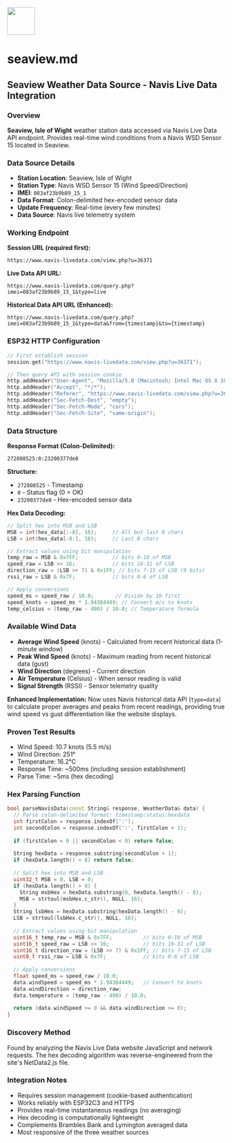 <img src="https://r2cdn.perplexity.ai/pplx-full-logo-primary-dark%402x.png" style="height:64px;margin-right:32px"/>

# seaview.md

## Seaview Weather Data Source - Navis Live Data Integration

### Overview

**Seaview, Isle of Wight** weather station data accessed via Navis Live Data API endpoint. Provides real-time wind conditions from a Navis WSD Sensor 15 located in Seaview.

### Data Source Details

- **Station Location**: Seaview, Isle of Wight
- **Station Type**: Navis WSD Sensor 15 (Wind Speed/Direction)
- **IMEI**: `083af23b9b89_15_1`
- **Data Format**: Colon-delimited hex-encoded sensor data
- **Update Frequency**: Real-time (every few minutes)
- **Data Source**: Navis live telemetry system


### Working Endpoint

**Session URL (required first):**
```
https://www.navis-livedata.com/view.php?u=36371
```

**Live Data API URL:**
```
https://www.navis-livedata.com/query.php?imei=083af23b9b89_15_1&type=live
```

**Historical Data API URL (Enhanced):**
```
https://www.navis-livedata.com/query.php?imei=083af23b9b89_15_1&type=data&from={timestamp}&to={timestamp}
```

### ESP32 HTTP Configuration

```cpp
// First establish session
session.get("https://www.navis-livedata.com/view.php?u=36371");

// Then query API with session cookie
http.addHeader("User-Agent", "Mozilla/5.0 (Macintosh; Intel Mac OS X 10_15_7) AppleWebKit/537.36");
http.addHeader("Accept", "*/*");
http.addHeader("Referer", "https://www.navis-livedata.com/view.php?u=36371");
http.addHeader("Sec-Fetch-Dest", "empty");
http.addHeader("Sec-Fetch-Mode", "cors");
http.addHeader("Sec-Fetch-Site", "same-origin");
```

### Data Structure

**Response Format (Colon-Delimited):**
```
272808525:0:23200377de0
```

**Structure:**
- `272808525` - Timestamp
- `0` - Status flag (0 = OK)
- `23200377de0` - Hex-encoded sensor data

**Hex Data Decoding:**
```cpp
// Split hex into MSB and LSB
MSB = int(hex_data[:-8], 16);     // All but last 8 chars
LSB = int(hex_data[-8:], 16);     // Last 8 chars

// Extract values using bit manipulation
temp_raw = MSB & 0x7FF;           // bits 0-10 of MSB
speed_raw = LSB >> 16;            // bits 16-31 of LSB  
direction_raw = (LSB >> 7) & 0x1FF; // bits 7-15 of LSB (9 bits)
rssi_raw = LSB & 0x7F;            // bits 0-6 of LSB

// Apply conversions
speed_ms = speed_raw / 10.0;       // Divide by 10 first
speed_knots = speed_ms * 1.94384449; // Convert m/s to knots
temp_celsius = (temp_raw - 400) / 10.0; // Temperature formula
```


### Available Wind Data

- **Average Wind Speed** (knots) - Calculated from recent historical data (1-minute window)
- **Peak Wind Speed** (knots) - Maximum reading from recent historical data (gust)
- **Wind Direction** (degrees) - Current direction
- **Air Temperature** (Celsius) - When sensor reading is valid
- **Signal Strength** (RSSI) - Sensor telemetry quality

**Enhanced Implementation:** Now uses Navis historical data API (`type=data`) to calculate proper averages and peaks from recent readings, providing true wind speed vs gust differentiation like the website displays.

### Proven Test Results

- Wind Speed: 10.7 knots (5.5 m/s)
- Wind Direction: 251°
- Temperature: 16.2°C
- Response Time: ~500ms (including session establishment)
- Parse Time: ~5ms (hex decoding)

### Hex Parsing Function

```cpp
bool parseNavisData(const String& response, WeatherData& data) {
  // Parse colon-delimited format: timestamp:status:hexdata
  int firstColon = response.indexOf(':');
  int secondColon = response.indexOf(':', firstColon + 1);
  
  if (firstColon < 0 || secondColon < 0) return false;
  
  String hexData = response.substring(secondColon + 1);
  if (hexData.length() < 8) return false;
  
  // Split hex into MSB and LSB
  uint32_t MSB = 0, LSB = 0;
  if (hexData.length() > 8) {
    String msbHex = hexData.substring(0, hexData.length() - 8);
    MSB = strtoul(msbHex.c_str(), NULL, 16);
  }
  String lsbHex = hexData.substring(hexData.length() - 8);
  LSB = strtoul(lsbHex.c_str(), NULL, 16);
  
  // Extract values using bit manipulation
  uint16_t temp_raw = MSB & 0x7FF;          // bits 0-10 of MSB
  uint16_t speed_raw = LSB >> 16;           // bits 16-31 of LSB
  uint16_t direction_raw = (LSB >> 7) & 0x1FF; // bits 7-15 of LSB
  uint8_t rssi_raw = LSB & 0x7F;            // bits 0-6 of LSB
  
  // Apply conversions
  float speed_ms = speed_raw / 10.0;
  data.windSpeed = speed_ms * 1.94384449;   // Convert to knots
  data.windDirection = direction_raw;
  data.temperature = (temp_raw - 400) / 10.0;
  
  return (data.windSpeed >= 0 && data.windDirection >= 0);
}
```

### Discovery Method

Found by analyzing the Navis Live Data website JavaScript and network requests. The hex decoding algorithm was reverse-engineered from the site's NetData2.js file.

### Integration Notes

- Requires session management (cookie-based authentication)
- Works reliably with ESP32C3 and HTTPS
- Provides real-time instantaneous readings (no averaging)
- Hex decoding is computationally lightweight
- Complements Brambles Bank and Lymington averaged data
- Most responsive of the three weather sources

